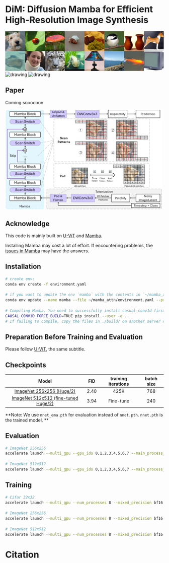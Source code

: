# DiM: Diffusion Mamba for Efficient High-Resolution Image Synthesis

<img src="assets/teaser256.png" alt="drawing" width="600"/>

<img src="assets/teaser512.png" alt="drawing" width="600"/>

<img src="assets/teaser1024.png" alt="drawing" width="800"/>

## Paper

Coming soooooon

<img src="main.png" alt="drawing" width="500"/>

## Acknowledge

This code is mainly built on [U-ViT](https://github.com/baofff/U-ViT) and [Mamba](https://github.com/state-spaces/mamba).

Installing Mamba may cost a lot of effort. If encountering problems, the [issues in Mamba](https://github.com/state-spaces/mamba/issues) may have the answers.

## Installation

```bash
# create env:
conda env create -f environment.yaml

# if you want to update the env `mamba` with the contents in `~/mamba_attn/environment.yaml`:
conda env update --name mamba --file ~/mamba_attn/environment.yaml --prune

# Compiling Mamba. You need to successfully install casual-conv1d first.
CAUSAL_CONV1D_FORCE_BUILD=TRUE pip install --user -e .
# If failing to compile, copy the files in ./build/ on another server which has compiled successfully; Maybe --user is necessary.
```

## Preparation Before Training and Evaluation

Please follow [U-ViT](https://github.com/baofff/U-ViT), the same subtitle.

## Checkpoints

|                            Model                             | FID  | training iterations | batch size |
| :----------------------------------------------------------: | :--: | :-----------------: | :--------: |
| [ImageNet 256x256 (Huge/2)](https://drive.google.com/drive/folders/1TTEXKKhnJcEV9jeZbZYlXjiPyV87ZhE0?usp=sharing) | 2.40 |        425K         |    768     |
| [ImageNet 512x512 (fine-tuned Huge/2)](https://drive.google.com/drive/folders/1lupf4_dj4tWCpycnraGrgqh4P-6yK5Xe?usp=sharing) | 3.94 |      Fine-tune      |    240     |

**Note: We use `nnet_ema.pth` for evaluation instead of `nnet.pth`.  `nnet.pth` is the trained model. **

## Evaluation

```sh
# ImageNet 256x256 
accelerate launch --multi_gpu --gpu_ids 0,1,2,3,4,5,6,7 --main_process_port 20039 --num_processes 8 --mixed_precision bf16 ./eval_ldm_discrete.py --config=configs/imagenet256_H_DiM.py --nnet_path='workdir/imagenet256_H_DiM/default/ckpts/425000.ckpt/nnet_ema.pth'

# ImageNet 512x512 
accelerate launch --multi_gpu --gpu_ids 0,1,2,3,4,5,6,7 --main_process_port 20039 --num_processes 8 --mixed_precision bf16 ./eval_ldm_discrete.py --config=configs/imagenet512_H_DiM_ft.py --nnet_path='workdir/imagenet512_H_DiM_ft/default/ckpts/64000.ckpt/nnet_ema.pth'
```

## Training

```sh
# Cifar 32x32
accelerate launch --multi_gpu --num_processes 8 --mixed_precision bf16 ./train_ldm_discrete.py --config=configs/imagenet256_H_DiM.py

# ImageNet 256x256 
accelerate launch --multi_gpu --num_processes 8 --mixed_precision bf16 ./train_ldm_discrete.py --config=configs/imagenet256_H_DiM.py

# ImageNet 512x512 
accelerate launch --multi_gpu --num_processes 8 --mixed_precision bf16 ./train_ldm_discrete.py --config=configs/imagenet512_H_DiM_ft.py
```

# Citation

